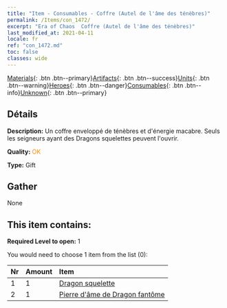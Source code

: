 ```yaml
---
title: "Item - Consumables - Coffre (Autel de l'âme des ténèbres)"
permalink: /Items/con_1472/
excerpt: "Era of Chaos  Coffre (Autel de l'âme des ténèbres)"
last_modified_at: 2021-04-11
locale: fr
ref: "con_1472.md"
toc: false
classes: wide
---
```

 [Materials](/fr/Items/){: .btn .btn--primary}[Artifacts](/fr/Items/Artifacts/){: .btn .btn--success}[Units](/fr/Items/Units/){: .btn .btn--warning}[Heroes](/fr/Items/Heroes/){: .btn .btn--danger}[Consumables](/fr/Items/Consumables/){: .btn .btn--info}[Unknown](/fr/Items/Unknown/){: .btn .btn--primary}

## Détails
 **Description:** Un coffre enveloppé de ténèbres et d'énergie macabre. Seuls les seigneurs ayant des Dragons squelettes peuvent l'ouvrir.

 **Quality:** <span style="color: #FF8C00">OK</span>

 **Type:** Gift

## Gather

  None

## This item contains:

 **Required Level to open:** 1

 You would need to choose 1 item from the list (0):

  | Nr | Amount |     Item    |
  |:---|:-------|:------------|
  | 1 | 1 | [Dragon squelette](/fr/Items/unt_214/) | 
  | 2 | 1 | [Pierre d'âme de Dragon fantôme](/fr/Items/unt_303/) | 
